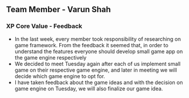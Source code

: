 ## Team Member - Varun Shah

### XP Core Value - Feedback

* In the last week, every member took responsibility of researching on game framework. From the feedback it seemed that, in order to understand the features everyone should develop small game app on the game engine respectively
* We decided to meet Tuesday again after each of us implement small game on their respective game engine, and later in meeting we will decide which game engine to opt for.
* I have taken feedback about the game ideas and with the decision on game engine on Tuesday, we will also finalize our game idea.

